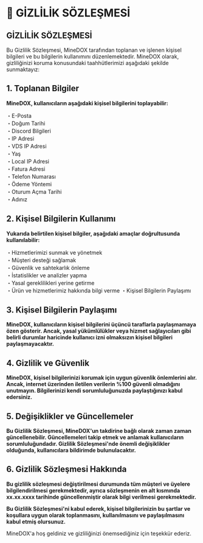 # 📙 GİZLİLİK SÖZLEŞMESİ

## GİZLİLİK SÖZLEŞMESİ

Bu Gizlilik Sözleşmesi, MineDOX tarafından toplanan ve işlenen kişisel bilgileri ve bu bilgilerin kullanımını düzenlemektedir. MineDOX olarak, gizliliğinizi koruma konusundaki taahhütlerimizi aşağıdaki şekilde sunmaktayız:

## 1. Toplanan Bilgiler

**MineDOX, kullanıcıların aşağıdaki kişisel bilgilerini toplayabilir:**

・E-Posta \
・Doğum Tarihi \
・Discord Bilgileri \
・IP Adresi \
・VDS IP Adresi \
・Yaş \
・Local IP Adresi \
・Fatura Adresi\
&#x20;・Telefon Numarası \
・Ödeme Yöntemi \
・Oturum Açma Tarihi \
・Adınız

## 2. Kişisel Bilgilerin Kullanımı

**Yukarıda belirtilen kişisel bilgiler, aşağıdaki amaçlar doğrultusunda kullanılabilir:**

・Hizmetlerimizi sunmak ve yönetmek \
・Müşteri desteği sağlamak \
・Güvenlik ve sahtekarlık önleme \
・İstatislikler ve analizler yapma \
・Yasal gereklilikleri yerine getirme\
&#x20;・Ürün ve hizmetlerimiz hakkında bilgi verme ・Kişisel Bilgilerin Paylaşımı

## 3. Kişisel Bilgilerin Paylaşımı

**MineDOX, kullanıcıların kişisel bilgilerini üçüncü taraflarla paylaşmamaya özen gösterir. Ancak, yasal yükümlülükler veya hizmet sağlayıcıları gibi belirli durumlar haricinde kullanıcı izni olmaksızın kişisel bilgileri paylaşmayacaktır.**

## 4. Gizlilik ve Güvenlik

**MineDOX, kişisel bilgilerinizi korumak için uygun güvenlik önlemlerini alır. Ancak, internet üzerinden iletilen verilerin %100 güvenli olmadığını unutmayın. Bilgilerinizi kendi sorumluluğunuzda paylaştığınızı kabul edersiniz.**

## 5. Değişiklikler ve Güncellemeler

**Bu Gizlilik Sözleşmesi, MineDOX'un takdirine bağlı olarak zaman zaman güncellenebilir. Güncellemeleri takip etmek ve anlamak kullanıcıların sorumluluğundadır. Gizlilik Sözleşmesi'nde önemli değişiklikler olduğunda, kullanıcılara bildirimde bulunulacaktır.**

## 6. Gizlilik Sözleşmesi Hakkında

**Bu gizlilik sözleşmesi değiştirilmesi durumunda tüm müşteri ve üyelere bilgilendirilmesi gerekmektedir, ayrıca sözleşmenin en alt kısmında xx.xx.xxxx tarihinde güncellenmiştir olarak bilgi verilmesi gerekmektedir.**

**Bu Gizlilik Sözleşmesi'ni kabul ederek, kişisel bilgilerinizin bu şartlar ve koşullara uygun olarak toplanmasını, kullanılmasını ve paylaşılmasını kabul etmiş olursunuz.**

MineDOX'a hoş geldiniz ve gizliliğinizi önemsediğiniz için teşekkür ederiz.
